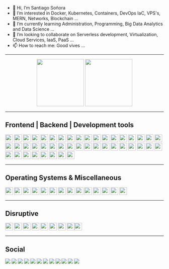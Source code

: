 - 👋 Hi, I’m Santiago Soñora
- 👀 I’m interested in Docker, Kubernetes, Containers, DevOps IaC, VPS's, MERN, Networks, Blockchain ...
- 🌱 I’m currently learning Administration, Programming, Big Data Analytics and Data Science ...
- 💞️ I’m looking to collaborate on Serverless development, Virtualization, Cloud Services, IaaS, PaaS ...
- 📫 How to reach me: Good vives ...
<hr>
<p align="center">
<img height="150" src="https://github-readme-stats.vercel.app/api?username=sntgchns&count_private=true&custom_title=sntgchns%20GitHub%20Stats&show_icons=true&theme=github_dark" style=""max-width: 100% />
<img height="150" src="https://github-readme-stats.vercel.app/api/top-langs/?username=sntgchns&theme=github_dark&layout=compact&count_private=true" style="max-width:100%;" />
</p>
<hr>
<div><h2>Frontend | Backend | Development tools</h2>
<img height="24" src="https://img.shields.io/badge/-HTML5-0d1117?logo=html5&logoColor=E34F26&style=flat-square" />
<img height="24" src="https://img.shields.io/badge/-CSS3-0d1117?logo=css3&logoColor=1572B6&style=flat-square" />
<img height="24" src="https://img.shields.io/badge/-JavaScript-0d1117?logo=javascript&logoColor=F7DF1E&style=flat-square" />
<img height="24" src="https://img.shields.io/badge/-TypeScript-0d1117?logo=typescript&logoColor=3178C6&style=flat-square" />
<img height="24" src="https://img.shields.io/badge/-NodeJS-0d1117?logo=nodedotjs&logoColor=339933&style=flat-square" />
<img height="24" src="https://img.shields.io/badge/-ReactJS-0d1117?logo=react&logoColor=61DAFB&style=flat-square" />
<img height="24" src="https://img.shields.io/badge/-AngularJS-0d1117?logo=angularjs&logoColor=E23237&style=flat-square" />
<img height="24" src="https://img.shields.io/badge/-Material%20Design-0d1117?logo=materialdesign&logoColor=757575&style=flat-square" />
<img height="24" src="https://img.shields.io/badge/-Bootstrap-0d1117?logo=bootstrap&logoColor=7952B3&style=flat-square" />
<img height="24" src="https://img.shields.io/badge/-jQuery-0d1117?logo=jquery&logoColor=0769AD&style=flat-square" />
<img height="24" src="https://img.shields.io/badge/-Vue.js-0d1117?logo=vuedotjs&logoColor=4FC08D&style=flat-square" />
<img height="24" src="https://img.shields.io/badge/-Python-0d1117?logo=python&logoColor=3776AB&style=flat-square" />
<img height="24" src="https://img.shields.io/badge/-Flask-0d1117?logo=flask&logoColor=000000&style=flat-square" />
<img height="24" src="https://img.shields.io/badge/-Django-0d1117?logo=django&logoColor=092E20&style=flat-square" />
<img height="24" src="https://img.shields.io/badge/-Anaconda-0d1117?logo=anaconda&logoColor=44A833&style=flat-square" />
<img height="24" src="https://img.shields.io/badge/-PHP-0d1117?logo=php&logoColor=777BB4&style=flat-square" />
<img height="24" src="https://img.shields.io/badge/-C++-0d1117?logo=cplusplus&logoColor=00599C&style=flat-square" />
<img height="24" src="https://img.shields.io/badge/-Notepad++-0d1117?logo=notepadplusplus&logoColor=90E59A&style=flat-square" />
<img height="24" src="https://img.shields.io/badge/-VSCode-0d1117?logo=visualstudiocode&logoColor=007ACC&style=flat-square" />
<img height="24" src="https://img.shields.io/badge/-Windows%20Terminal-0d1117?logo=windowsterminal&logoColor=4D4D4D&style=flat-square" />
<img height="24" src="https://img.shields.io/badge/-CodePen-0d1117?logo=codepen&logoColor=000000&style=flat-square" />
<img height="24" src="https://img.shields.io/badge/-GitHub-0d1117?logo=github&logoColor=AEB5BB&style=flat-square" />
<img height="24" src="https://img.shields.io/badge/-Git-0d1117?logo=git&logoColor=F05032&style=flat-square" />
<img height="24" src="https://img.shields.io/badge/-Font%20Awesome-0d1117?logo=fontawesome&logoColor=339AF0&style=flat-square" />
<img height="24" src="https://img.shields.io/badge/-Photoshop-0d1117?logo=adobephotoshop&logoColor=31A8FF&style=flat-square" />
<img height="24" src="https://img.shields.io/badge/-SketchUp-0d1117?logo=sketchup&logoColor=005F9E&style=flat-square" />
<img height="24" src="https://img.shields.io/badge/-Microsoft%20Edge-0d1117?logo=microsoftedge&logoColor=0078D7&style=flat-square" />
<img height="24" src="https://img.shields.io/badge/-Docker-0d1117?logo=docker&logoColor=2496ED&style=flat-square" />
<img height="24" src="https://img.shields.io/badge/-Apache-0d1117?logo=apache&logoColor=D22128&style=flat-square" />
<img height="24" src="https://img.shields.io/badge/-NGINX-0d1117?logo=nginx&logoColor=009639&style=flat-square" />
<img height="24" src="https://img.shields.io/badge/-GoDaddy-0d1117?logo=godaddy&logoColor=1BDBDB&style=flat-square" />
<img height="24" src="https://img.shields.io/badge/-Let’s%20Encrypt-0d1117?logo=letsencrypt&logoColor=003A70&style=flat-square" />
<img height="24" src="https://img.shields.io/badge/-OpenSSL-0d1117?logo=openssl&logoColor=721412&style=flat-square" />
<img height="24" src="https://img.shields.io/badge/-MySQL-0d1117?logo=mysql&logoColor=4479A1&style=flat-square" />
<img height="24" src="https://img.shields.io/badge/-phpMyAdmin-0d1117?logo=phpmyadmin&logoColor=6C78AF&style=flat-square" />
<img height="24" src="https://img.shields.io/badge/-MongoDB-0d1117?logo=mongodb&logoColor=47A248A&style=flat-square" />
<img height="24" src="https://img.shields.io/badge/-MariaDB-0d1117?logo=mariadb&logoColor=003545&style=flat-square" />
<img height="24" src="https://img.shields.io/badge/-JSON-0d1117?logo=json&logoColor=000000&style=flat-square" />
<img height="24" src="https://img.shields.io/badge/-Heroku-0d1117?logo=heroku&logoColor=430098&style=flat-square" />
<img height="24" src="https://img.shields.io/badge/-Kubernetes-0d1117?logo=kubernetes&logoColor=326CE5&style=flat-square" />
<img height="24" src="https://img.shields.io/badge/-Stack%20Overflow-0d1117?logo=stackoverflow&logoColor=F58025&style=flat-square" />
<img height="24" src="https://img.shields.io/badge/-edX-0d1117?logo=edx&logoColor=02262B&style=flat-square" />
<img height="24" src="https://img.shields.io/badge/-Google%20Cloud-0d1117?logo=googlecloud&logoColor=4285F4&style=flat-square" />
<img height="24" src="https://img.shields.io/badge/-AWS-0d1117?logo=amazonaws&logoColor=232F3E&style=flat-square" />
</div>
<hr>
<div><h2>Operating Systems & Miscellaneous</h2>
<img height="24" src="https://img.shields.io/badge/-Windows-0d1117?logo=windows&logoColor=0078D6&style=flat-square" />
<img height="24" src="https://img.shields.io/badge/-Hyper--V-0d1117?logo=microsoft&logoColor=5E5E5E&style=flat-square" />
<img height="24" src="https://img.shields.io/badge/-Pihole-0d1117?logo=pihole&logoColor=96060C&style=flat-square" />
<img height="24" src="https://img.shields.io/badge/-Ubuntu-0d1117?logo=ubuntu&logoColor=E95420&style=flat-square" />
<img height="24" src="https://img.shields.io/badge/-Debian-0d1117?logo=debian&logoColor=A81D33&style=flat-square" />
<img height="24" src="https://img.shields.io/badge/-Kali%20Linux-0d1117?logo=kalilinux&logoColor=557C94&style=flat-square" />
<img height="24" src="https://img.shields.io/badge/-Linux-0d1117?logo=linux&logoColor=FCC624&style=flat-square" />
<img height="24" src="https://img.shields.io/badge/-Android-0d1117?logo=android&logoColor=3DDC84&style=flat-square" />
<img height="24" src="https://img.shields.io/badge/-Microsoft%20Office-0d1117?logo=microsoftoffice&logoColor=D83B01&style=flat-square" />
<img height="24" src="https://img.shields.io/badge/-Google-0d1117?logo=google&logoColor=4285F4&style=flat-square" />
<img height="24" src="https://img.shields.io/badge/-Google%20Analytics-0d1117?logo=googleanalytics&logoColor=E37400&style=flat-square" />
<img height="24" src="https://img.shields.io/badge/-Google%20Ads-0d1117?logo=googleads&logoColor=4285F4&style=flat-square" />
<img height="24" src="https://img.shields.io/badge/-Google%20My%20Business-0d1117?logo=googlemybusiness&logoColor=4285F4&style=flat-square" />
<img height="24" src="https://img.shields.io/badge/-Wireshark-0d1117?logo=wireshark&logoColor=1679A7&style=flat-square" />
</div>
<hr>
<div><h2>Disruptive</h2>
<img height="24" src="https://img.shields.io/badge/-Hyperledger-0d1117?logo=hyperledger&logoColor=2F3134&style=flat-square" />
<img height="24" src="https://img.shields.io/badge/-IOTA-0d1117?logo=iota&logoColor=F6F8FC&style=flat-square" />
<img height="24" src="https://img.shields.io/badge/-TensorFlow-0d1117?logo=tensorflow&logoColor=FF6F00&style=flat-square" />  
<img height="24" src="https://img.shields.io/badge/-Serverless-0d1117?logo=serverless&logoColor=FD5750&style=flat-square" />
<img height="24" src="https://img.shields.io/badge/-Bitcoin-0d1117?logo=bitcoin&logoColor=F7931A&style=flat-square" />
<img height="24" src="https://img.shields.io/badge/-Ethereum-0d1117?logo=ethereum&logoColor=3C3C3D&style=flat-square" />
<img height="24" src="https://img.shields.io/badge/-Tether-0d1117?logo=tether&logoColor=50AF95&style=flat-square" />
<img height="24" src="https://v2.woonkly.com/favicon.ico" /><img height="24" src="https://img.shields.io/badge/WOOP-333333?style=plastic" />
</div>
<hr>
<h2>Social</h2>
<div>
<a href="https://www.instagram.com/santiagochinas/"><img src="https://img.shields.io/badge/-Instagram-0d1117?logo=instagram&logoColor=E4405F&style=flat-square" /></a>
<a href="https://www.facebook.com/sntgchns"><img src="https://img.shields.io/badge/-Facebook-0d1117?logo=facebook&logoColor=1877F2&style=flat-square" /></a>
<a href="https://wa.me/5492944960009"><img src="https://img.shields.io/badge/-WhatsApp-0d1117?logo=whatsapp&logoColor=25D366&style=flat-square" /></a>
<a href="https://linkedin.com/in/sntgchns"><img src="https://img.shields.io/badge/-LinkedIn-0d1117?logo=linkedin&logoColor=0A66C2&style=flat-square" /></a>
<a href="https://t.me/sntgchns"><img src="https://img.shields.io/badge/-Telegram-0d1117?logo=telegram&logoColor=26A5E4&style=flat-square" /></a>
<a href="https://join.skype.com/kGXSX8M7OB0h"><img src="https://img.shields.io/badge/-Skype-0d1117?logo=skype&logoColor=00AFF0&style=flat-square" /></a>
<a href="https://discord.com"><img src="https://img.shields.io/badge/Discord-%239711-0d1117?logo=discord&logoColor=5865F2&labelColor=0d1117&style=flat-square" /></a>
<a href="https://twitter.com/santiagochinas"><img src="https://img.shields.io/badge/-Twitter-0d1117?logo=twitter&logoColor=1DA1F2&style=flat-square" /></a>
<a href="https://youtube.com/sntgchns"><img src="https://img.shields.io/badge/-YouTube-0d1117?logo=youtube&logoColor=FF0000&style=flat-square" /></a>
<a href="https://music.youtube.com/watch?v=U6eFQDaJmnk&list=RDAMVMU6eFQDaJmnk"><img src="https://img.shields.io/badge/-YouTube%20Music-0d1117?logo=youtubemusic&logoColor=FF0000&style=flat-square" /></a>
<a href="mailto:santiagosonora@gmail.com"><img src="https://img.shields.io/badge/-Gmail-0d1117?logo=gmail&logoColor=EA4335&style=flat-square" /></a>
<a href="mailto:santiagochinas@hotmail.com"><img src="https://img.shields.io/badge/-Outlook-0d1117?logo=microsoftoutlook&logoColor=0078D4&style=flat-square" /></a>
</div>

<!---
sntgchns/sntgchns is a ✨ special ✨ repository because its `README.md` (this file) appears on your GitHub profile.
You can click the Preview link to take a look at your changes.
--->
